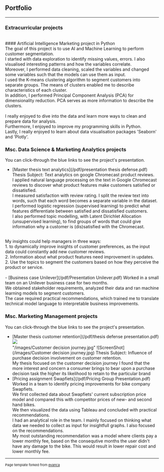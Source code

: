## Portfolio

---

### Extracurricular projects
<br>
#### Artificial Intelligence Marketing project in Python <br>
The goal of this project is to use AI and Machine Learning to perform customer segmentation. <br>
I started with data exploration to identify missing values, errors. I also visualised interesting patterns and how the variables correlate. <br>
Moreover, I performed data cleaning, scaled the variables and changed some variables such that the models can use them as input. <br>
I used the K-means clustering algorithm to segment customers into separate groups. The means of clusters enabled me to describe characteristics of each cluster. <br>
In addition, I performed Principal Component Analysis (PCA) for dimensionality reduction. PCA serves as more information to describe the clusters. <br>
<br>
I really enjoyed to dive into the data and learn more ways to clean and prepare data for analysis. <br>
Furthermore, I enjoyed to improve my programming skills in Python. <br>
Lastly, I really enjoyed to learn about data visualisation packages 'Seaborn' and 'Plotly'. <br>

### Msc. Data Science & Marketing Analytics projects
You can click-through the blue links to see the project's presentation.
<br>
- [Master thesis text analytics](/pdf/presentation thesis defense.pdf) <br>
Thesis Subject: Text analytics on google Chromecast product reviews. <br>
I applied natural language processing on the text in Google Chromecast reviews to discover what product features make customers satisfied or dissatisfied. <br>
I measured satisfaction with review rating. I split the review text into words, such that each word becomes a separate variable in the dataset. <br>
I performed logistic regression (supervised learning) to predict what features differentiate between satisfied and dissatisfied customers. <br>
I also performed topic modelling, with Latent Dirichlet Allocation (unsupervised learning), to find groups of words that could give information why a customer is (dis)satisfied with the Chromecast. <br>
<br>
My insights could help managers in three ways: <br>
1. to dynamically improve insights of customer preferences, as the input data could constantly add new customer reviews. <br>
2. Information about what product features need improvement in updates. <br>
2. Use the topics to segment the customers based on how they perceive the product or service. <br>
<br>
- [Business case Unilever](/pdf/Presentation Unilever.pdf)
Worked in a small team on an Unilever business case for two months. <br>
We obtained stakeholder requirements, analyzed their data and ran machine learning models to segment customers. <br>
The case required practical recommendations, which trained me to translate technical model language to interpretable business improvements. <br>

### Msc. Marketing Management projects
You can click-through the blue links to see the project's presentation.
<br>
- [Master thesis customer retention](/pdf/thesis defense presentation.pdf) <br>
<img src="/images/customer decision journey.jpeg?raw=true"/> <br>
"/images/Customer decision journey.jpg"
![ScreenShot](/images/Customer decision journey.jpg)
Thesis Subject: Influence of purchase decision involvement on customer retention. <br>
My thesis focused on the customer decision journey
I found that the more interest and concern a consumer brings to bear upon a purchase decision task the higher its likelihood to retain to the particular brand
- [Pricing assignment Swapfiets](/pdf/Pricing Group Presentation.pdf) <br>
Worked in a team to identify pricing improvements for bike company Swapfiets. <br>
We first collected data about Swapfiets' current subscription price model and compared this with competitor prices of new- and second hand bikes. <br>
We then visualized the data using Tableau and concluded with practical recommendations. <br>
I had an analytical role in the team. I mainly focused on thinking what data we needed to collect as input for insightfull graphs. I also focused on the recommendations. <br>
My most outstanding recommendation was a model where clients pay a lower monthly fee, based on the consequtive months the user didn't have any damage to the bike.
This would result in lower repair cost and lower monthly fee. <br>

---
<p style="font-size:11px">Page template forked from <a href="https://github.com/evanca/quick-portfolio">evanca</a></p>
<!-- Remove above link if you don't want to attibute -->
